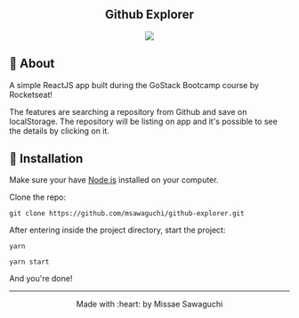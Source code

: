 <p align="center">
    <h2 align="center">Github Explorer</h2>
    
</p>

<p align="center">
  <img src="http://sawastudio.me/fi44/github_explorer.png">
</p>



## :pushpin: About
<p>A simple ReactJS app built during the GoStack Bootcamp course by Rocketseat!</p>
<p>The features are searching a repository from Github and save on localStorage. The repository will be listing on app and it's possible to see the details by clicking on it. </p>



## :pushpin: Installation
Make sure your have <a href="https://nodejs.org/en/download/">Node.js</a> installed on your computer.

<p>Clone the repo:</p>

`git clone https://github.com/msawaguchi/github-explorer.git`


After entering inside the project directory, start the project:

`yarn`

`yarn start`
 
And you're done!

<footer>
    <hr></hr>
<p align="center">
Made with :heart: by Missae Sawaguchi
</p>
</footer>
